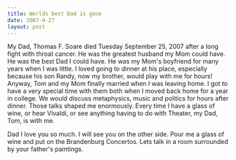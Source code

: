 ```yaml
---
title: Worlds best Dad is gone
date: 2007-9-27
layout: post
---
```


My Dad, Thomas F. Soare died Tuesday September 25, 2007 after a long fight
with throat cancer. He was the greatest husband my Mom could have. He was
the best Dad I could have. He was my Mom's boyfriend for many years when
I was little. I loved going to dinner at his place, especially because
his son Randy, now my brother, would play with me for hours! Anyway, Tom
and my Mom finally married when I was leaving home. I got to have a very
special time with them both when I moved back home for a year in college.
We would discuss metaphysics, music and politics for hours after dinner.
Those talks shaped me enormously. Every time I have a glass of wine, or
hear Vivaldi, or see anything having to do with Theater, my Dad, Tom, is
with me.
  
Dad I love you so much. I will see you on the other side. Pour me a glass
of wine and put on the Brandenburg Concertos. Lets talk in a room surrounded
by your father's paintings.

